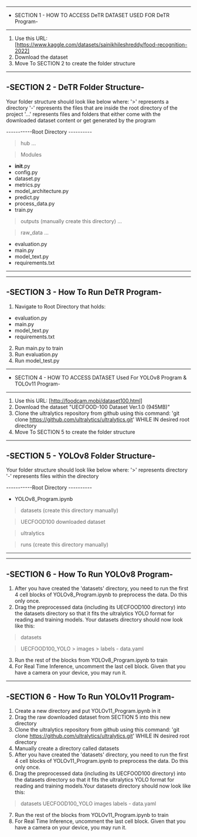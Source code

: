 ---------------------------------------------------------------
- SECTION 1 - HOW TO ACCESS DeTR DATASET USED FOR DeTR Program-
---------------------------------------------------------------
1. Use this URL: [https://www.kaggle.com/datasets/sainikhileshreddy/food-recognition-2022]
2. Download the dataset
3. Move To SECTION 2 to create the folder structure

-----------------------------------
-SECTION 2 - DeTR Folder Structure-
-----------------------------------
Your folder structure should look like below where:
'>' represents a directory
'-' represents the files that are inside the root directory of the project
'...' represents files and folders that either come with the downloaded dataset content or get generated by the program

-----------Root Directory ----------

> hub
...

> Modules
   - __init__.py
   - config.py
   - dataset.py
   - metrics.py
   - model_architecture.py
   - predict.py
   - process_data.py
   - train.py

> outputs (manually create this directory)
...

> raw_data
...

- evaluation.py
- main.py
- model_text.py
- requirements.txt
-------------------------------------

-------------------------------------
-SECTION 3 - How To Run DeTR Program-
-------------------------------------
1. Navigate to Root Directory that holds:
- evaluation.py
- main.py
- model_text.py
- requirements.txt

2. Run main.py to train
3. Run evaluation.py
4. Run model_test.py


------------------------------------------------------------------------------
- SECTION 4 - HOW TO ACCESS DATASET Used For YOLOv8 Program & TOLOv11 Program-
------------------------------------------------------------------------------
1. Use this URL: [http://foodcam.mobi/dataset100.html]
2. Download the dataset "UECFOOD-100 Dataset Ver.1.0 (945MB)"
3. Clone the ultralytics repository from github using this command: 'git clone https://github.com/ultralytics/ultralytics.git' WHILE IN desired root directory
4. Move To SECTION 5 to create the folder structure
   

-------------------------------------
-SECTION 5 - YOLOv8 Folder Structure-
-------------------------------------
Your folder structure should look like below where:
'>' represents directory
'-' represents files within the directory

-----------Root Directory ----------
- YOLOv8_Program.ipynb

> datasets (create this directory manually)

> UECFOOD100 downloaded dataset

> ultralytics

> runs (create this directory manually)
------------------------------------

---------------------------------------
-SECTION 6 - How To Run YOLOv8 Program-
---------------------------------------
1. After you have created the 'datasets' directory, you need to run the first 4 cell blocks of YOLOv8_Program.ipynb to preprocess the data. Do this only once.
2. Drag the preprocessed data (including its UECFOOD100 directory) into the datasets directory so that it fits the ultralytics YOLO format for reading and training models.
Your datasets directory should now look like this:
> datasets

   > UECFOOD100_YOLO
      > images
      > labels
      - data.yaml

3. Run the rest of the blocks from YOLOv8_Program.ipynb to train
4. For Real Time Inference, uncomment the last cell block. Given that you have a camera on your device, you may run it.

----------------------------------------
-SECTION 6 - How To Run YOLOv11 Program-
----------------------------------------
1. Create a new directory and put YOLOv11_Program.ipynb in it
2. Drag the raw downloaded dataset from SECTION 5 into this new directory
3. Clone the ultralytics repository from github using this command: 'git clone https://github.com/ultralytics/ultralytics.git' WHILE IN desired root directory
4. Manually create a directory called datasets
5. After you have created the 'datasets' directory, you need to run the first 4 cell blocks of YOLOv11_Program.ipynb to preprocess the data. Do this only once.
6. Drag the preprocessed data (including its UECFOOD100 directory) into the datasets directory so that it fits the ultralytics YOLO format for reading and training models.Your datasets directory should now look like this:
> datasets
   UECFOOD100_YOLO
      images
      labels
      - data.yaml
7. Run the rest of the blocks from YOLOv11_Program.ipynb to train
8. For Real Time Inference, uncomment the last cell block. Given that you have a camera on your device, you may run it.





